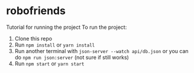# robofriends
Tutorial for running the project
To run the project:

1. Clone this repo
2. Run `npm install` or `yarn install`
3. Run another terminal with `json-server --watch api/db.json` or you can do `npm run json:server` (not sure if still works)
4. Run `npm start` or `yarn start`
